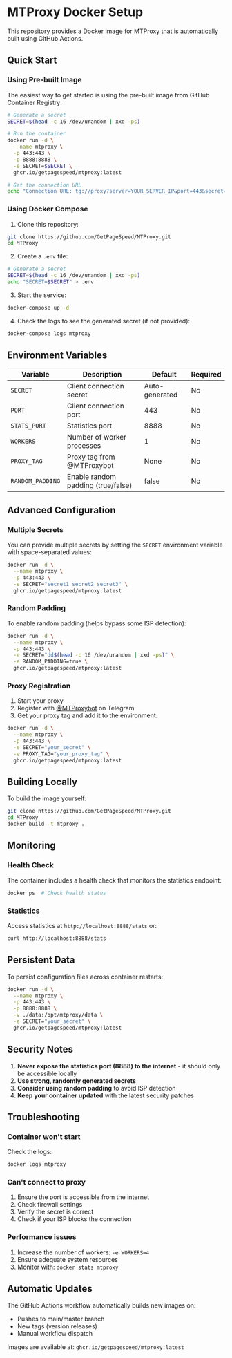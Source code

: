 # MTProxy Docker Setup

This repository provides a Docker image for MTProxy that is automatically built using GitHub Actions.

## Quick Start

### Using Pre-built Image

The easiest way to get started is using the pre-built image from GitHub Container Registry:

```bash
# Generate a secret
SECRET=$(head -c 16 /dev/urandom | xxd -ps)

# Run the container
docker run -d \
  --name mtproxy \
  -p 443:443 \
  -p 8888:8888 \
  -e SECRET=$SECRET \
  ghcr.io/getpagespeed/mtproxy:latest

# Get the connection URL
echo "Connection URL: tg://proxy?server=YOUR_SERVER_IP&port=443&secret=$SECRET"
```

### Using Docker Compose

1. Clone this repository:
```bash
git clone https://github.com/GetPageSpeed/MTProxy.git
cd MTProxy
```

2. Create a `.env` file:
```bash
# Generate a secret
SECRET=$(head -c 16 /dev/urandom | xxd -ps)
echo "SECRET=$SECRET" > .env
```

3. Start the service:
```bash
docker-compose up -d
```

4. Check the logs to see the generated secret (if not provided):
```bash
docker-compose logs mtproxy
```

## Environment Variables

| Variable | Description | Default | Required |
|----------|-------------|---------|----------|
| `SECRET` | Client connection secret | Auto-generated | No |
| `PORT` | Client connection port | 443 | No |
| `STATS_PORT` | Statistics port | 8888 | No |
| `WORKERS` | Number of worker processes | 1 | No |
| `PROXY_TAG` | Proxy tag from @MTProxybot | None | No |
| `RANDOM_PADDING` | Enable random padding (true/false) | false | No |

## Advanced Configuration

### Multiple Secrets

You can provide multiple secrets by setting the `SECRET` environment variable with space-separated values:

```bash
docker run -d \
  --name mtproxy \
  -p 443:443 \
  -e SECRET="secret1 secret2 secret3" \
  ghcr.io/getpagespeed/mtproxy:latest
```

### Random Padding

To enable random padding (helps bypass some ISP detection):

```bash
docker run -d \
  --name mtproxy \
  -p 443:443 \
  -e SECRET="dd$(head -c 16 /dev/urandom | xxd -ps)" \
  -e RANDOM_PADDING=true \
  ghcr.io/getpagespeed/mtproxy:latest
```

### Proxy Registration

1. Start your proxy
2. Register with [@MTProxybot](https://t.me/MTProxybot) on Telegram
3. Get your proxy tag and add it to the environment:

```bash
docker run -d \
  --name mtproxy \
  -p 443:443 \
  -e SECRET="your_secret" \
  -e PROXY_TAG="your_proxy_tag" \
  ghcr.io/getpagespeed/mtproxy:latest
```

## Building Locally

To build the image yourself:

```bash
git clone https://github.com/GetPageSpeed/MTProxy.git
cd MTProxy
docker build -t mtproxy .
```

## Monitoring

### Health Check

The container includes a health check that monitors the statistics endpoint:

```bash
docker ps  # Check health status
```

### Statistics

Access statistics at `http://localhost:8888/stats` or:

```bash
curl http://localhost:8888/stats
```

## Persistent Data

To persist configuration files across container restarts:

```bash
docker run -d \
  --name mtproxy \
  -p 443:443 \
  -p 8888:8888 \
  -v ./data:/opt/mtproxy/data \
  -e SECRET="your_secret" \
  ghcr.io/getpagespeed/mtproxy:latest
```

## Security Notes

1. **Never expose the statistics port (8888) to the internet** - it should only be accessible locally
2. **Use strong, randomly generated secrets**
3. **Consider using random padding** to avoid ISP detection
4. **Keep your container updated** with the latest security patches

## Troubleshooting

### Container won't start
Check the logs:
```bash
docker logs mtproxy
```

### Can't connect to proxy
1. Ensure the port is accessible from the internet
2. Check firewall settings
3. Verify the secret is correct
4. Check if your ISP blocks the connection

### Performance issues
1. Increase the number of workers: `-e WORKERS=4`
2. Ensure adequate system resources
3. Monitor with: `docker stats mtproxy`

## Automatic Updates

The GitHub Actions workflow automatically builds new images on:
- Pushes to main/master branch
- New tags (version releases)
- Manual workflow dispatch

Images are available at: `ghcr.io/getpagespeed/mtproxy:latest` 